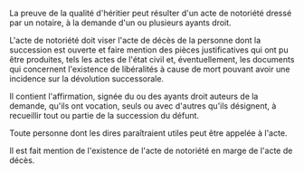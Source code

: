La preuve de la qualité d'héritier peut résulter d'un acte de notoriété dressé par un notaire, à la demande d'un ou plusieurs ayants droit.

L'acte de notoriété doit viser l'acte de décès de la personne dont la succession est ouverte et faire mention des pièces justificatives qui ont pu être produites, tels les actes de l'état civil et, éventuellement, les documents qui concernent l'existence de libéralités à cause de mort pouvant avoir une incidence sur la dévolution successorale.

Il contient l'affirmation, signée du ou des ayants droit auteurs de la demande, qu'ils ont vocation, seuls ou avec d'autres qu'ils désignent, à recueillir tout ou partie de la succession du défunt.

Toute personne dont les dires paraîtraient utiles peut être appelée à l'acte.

Il est fait mention de l'existence de l'acte de notoriété en marge de l'acte de décès.
